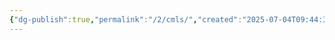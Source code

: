 ```yaml
---
{"dg-publish":true,"permalink":"/2/cmls/","created":"2025-07-04T09:44:30.385+09:00","updated":"2025-07-29T21:37:04.484+09:00"}
---
```


